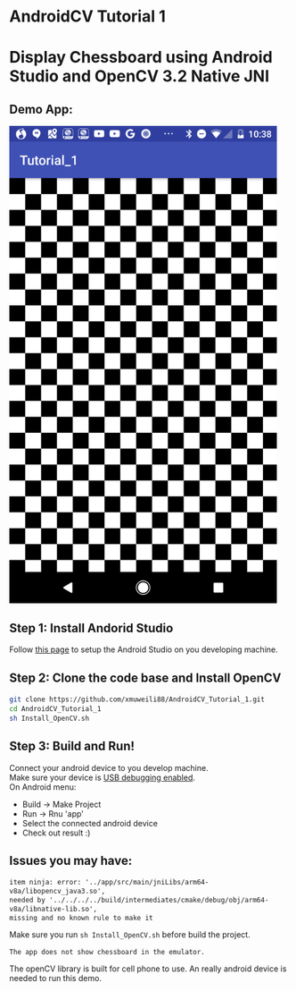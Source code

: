 # AndroidCV Tutorial 1
# Display Chessboard using Android Studio and OpenCV 3.2 Native JNI

## Demo App:

<img src="https://raw.githubusercontent.com/xmuweili88/AndroidCV_Tutorial_1/master/ScreenCapture/device-2017-05-13-103903.png" width=480>

## Step 1: Install Andorid Studio

Follow [this page](https://developer.android.com/studio/install.html) to setup the Android Studio on you developing machine.

## Step 2: Clone the code base and Install OpenCV

```bash
git clone https://github.com/xmuweili88/AndroidCV_Tutorial_1.git
cd AndroidCV_Tutorial_1
sh Install_OpenCV.sh
```

## Step 3: Build and Run!

Connect your android device to you develop machine.  
Make sure your device is [USB debugging enabled](https://www.howtogeek.com/129728/how-to-access-the-developer-options-menu-and-enable-usb-debugging-on-android-4.2/).  
On Android menu:
- Build -> Make Project
- Run -> Rnu 'app'
- Select the connected android device
- Check out result :)

## Issues you may have:

```
item ninja: error: '../app/src/main/jniLibs/arm64-v8a/libopencv_java3.so', 
needed by '../../../../build/intermediates/cmake/debug/obj/arm64-v8a/libnative-lib.so', 
missing and no known rule to make it
```

Make sure you run ```sh Install_OpenCV.sh``` before build the project.

```
The app does not show chessboard in the emulator.
```

The openCV library is built for cell phone to use. 
An really android device is needed to run this demo.
